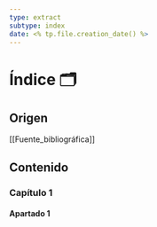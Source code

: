 ```yaml
---
type: extract
subtype: index
date: <% tp.file.creation_date() %>
---
```

# Índice 🗂
## Origen
[[Fuente_bibliográfica]]
## Contenido

### Capítulo 1
#### Apartado 1